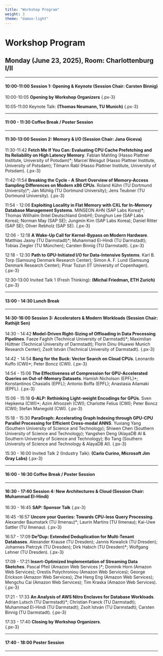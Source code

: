 ```yaml
---
title: "Workshop Program"
weight: 3
theme: "damon-light"
---
```


# Workshop Program

## Monday (June 23, 2025), Room: Charlottenburg I/II

---
#### 10:00-11:00 Session 1: Opening & Keynote (Session Chair: Carsten Binnig)

10:00-10:05 **Opening by Workshop Organizers**
{.px-3}

10:05-11:00 Keynote Talk: **(Thomas Neumann, TU Munich)**
{.px-3}

---
#### 11:00 - 11:30 Coffee Break / **Poster Session**
--- 
#### 11:30-13:00 Session 2: Memory & I/O (Session Chair: Jana Giceva)

11:30-11:42 **Fetch Me If You Can: Evaluating CPU Cache Prefetching and Its Reliability on High Latency Memory**. Fabian Mahling (Hasso Plattner Institute, University of Potsdam)*; Marcel Weisgut (Hasso Plattner Institute, University of Potsdam); Tilmann Rabl (Hasso Plattner Institute, University of Potsdam).
{.px-3}

11:42-11:54 **Breaking the Cycle - A Short Overview of Memory-Access Sampling Differences on Modern x86 CPUs**. Roland Kühn (TU Dortmund University)*; Jan Mühlig (TU Dortmund University); Jens Teubner (TU Dortmund University).
{.px-3}

11:54 - 12:06 **Exploiting Locality in Flat Memory with CXL for In-Memory Database Management Systems**. MINSEON AHN (SAP Labs Korea)*; Thomas Willhalm (Intel Deutschland GmbH); Donghun Lee (SAP Labs Korea); Norman May (SAP SE); Jungmin Kim (SAP Labs Korea); Daniel Ritter (SAP SE); Oliver Rebholz (SAP SE).
{.px-3}

12:06 - 12:18 **A Wake-Up Call for Kernel-Bypass on Modern Hardware**. Matthias Jasny (TU Darmstadt)*; Muhammad El-Hindi (TU Darmstadt); Tobias Ziegler (TU München); Carsten Binnig (TU Darmstadt).
{.px-3}

12:18 - 12:30 **Path to GPU-Initiated I/O for Data-Intensive Systems**. Karl B. Torp (Samsung Denmark Research Center); Simon A. F. Lund (Samsung Denmark Research Center); Pinar Tozun (IT University of Copenhagen). 
{.px-3}

12:30-13:00 Invited Talk 1 (Fresh Thinking): **(Michal Friedman, ETH Zurich)** 
{.px-3}

---
#### 13:00 - 14:30 Lunch Break 
---
#### 14:30-16:00 Session 3: Accelerators & Modern Workloads (Session Chair: Rathijit Sen)

14:30 - 14:42 **Model-Driven Right-Sizing of Offloading in Data Processing Pipelines**. Faeze Faghih (Technical University of Darmstadt)*; Maximilian Hüttner (Technical University of Darmstadt); Florin  Dinu (Huawei Munich Research Center); Zsolt  István (Technical University of Darmstadt).
{.px-3}

14:42 - 14:54 **Bang for the Buck: Vector Search on Cloud CPUs**. Leonardo Kuffo (CWI)*; Peter Boncz (CWI).
{.px-3}

14:54 - 15:06 **The Effectiveness of Compression for GPU-Accelerated Queries on Out-of-Memory Datasets**. Hamish Nicholson (EPFL)*; Konstantinos Chasialis (EPFL); Antonio Boffa (EPFL); Anastasia Ailamaki (EPFL).
{.px-3}

15:06 - 15:18 **G-ALP: Rethinking Light-weight Encodings for GPUs**. Sven Hepkema (CWI)*; Azim Afroozeh (CWI); Charlotte Felius (CWI); Peter Boncz (CWI); Stefan Manegold (CWI).
{.px-3}

15:18 - 15:30 **ParaGraph: Accelerating Graph Indexing through GPU-CPU Parallel Processing for Efficient Cross-modal ANNS**. Yuxiang Yang (Southern University of Science and Technology); Shiwen Chen (Southern University of Science and Technology); Yangshen Deng (AlayaDB AI & Southern University of Science and Technology); Bo Tang (Southern University of Science and Technology & AlayaDB AI).
{.px-3}

15:30 - 16:00 Invited Talk 2 (Industry Talk): **(Carlo Curino, Microsoft Jim Gray Labs)**
{.px-3}

---
#### 16:00 - 16:30 Coffee Break / **Poster Session**
---
#### 16:30 - 17:40 Session 4: New Architectures & Cloud (Session Chair: Muhammad El-Hindi)

16:30 - 16:45 **SAP: Sponsor Talk** 
{.px-3}

16:45 -16:57 **Uncore your Queries: Towards CPU-less Query Processing**. Alexander Baumstark (TU Ilmenau)*; Laurin Martins (TU Ilmenau); Kai-Uwe Sattler (TU Ilmenau).
{.px-3}

16:57 - 17:09 **De²Dup: Extended Deduplication for Multi-Tenant Databases**. Alexander Krause (TU Dresden); Jannis Kowalick (TU Dresden); Johannes Pietrzyk (TU Dresden); Dirk Habich (TU Dresden)*; Wolfgang Lehner (TU Dresden).
{.px-3}

17:09 - 17:21 **Insert-Optimized Implementation of Streaming Data Sketches**. Pascal Pfeil (Amazon Web Services )*; Dominik Horn (Amazon Web Services); Orestis Polychroniou (Amazon Web Services); George Erickson (Amazon Web Services); Zhe Heng Eng (Amazon Web Services); Mengchu Cai (Amazon Web Services); Tim Kraska (Amazon Web Services).
{.px-3}

17:21 - 17:33 **An Analysis of AWS Nitro Enclaves for Database Workloads**. Adrian Lutsch (TU Darmstadt)*; Christian Franck (TU Darmstadt); Muhammad El-Hindi (TU Darmstadt); Zsolt István (TU Darmstadt); Carsten Binnig (TU Darmstadt).
{.px-3}

17:33 - 17:40 **Closing by Workshop Organizers**.  
{.px-3}

---
#### 17:40 - 18:00 Poster Session
---
